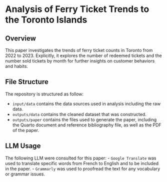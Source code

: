# Analysis of Ferry Ticket Trends to the Toronto Islands

## Overview

This paper investigates the trends of ferry ticket counts in Toronto from 2022 to 2023. Explicitly, it explores the number of redeemed tickets and the number sold tickets by month for further insights on customer behaviors and habits.

## File Structure

The repository is structured as follow: 
- `input/data` contains the data sources used in analysis including the raw data. 
- `outputs/data` contains the cleaned dataset that was constructed.
- `outputs/paper` contains the files used to generate the paper, including the Quarto document and reference bibliography file, as well as the PDF of the paper.

## LLM Usage

The following LLM were consulted for this paper: - `Google Translate` was used to translate specific words from French to English and to be included in the paper. - `Grammarly` was used to proofread the text for any vocabulary or grammar issues.
